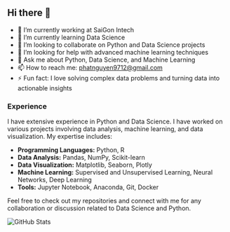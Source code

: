 ## Hi there 👋

<!--
**PhatNguyen3174/PhatNguyen3174** is a ✨ _special_ ✨ repository because its `README.md` (this file) appears on your GitHub profile.

Here are some ideas to get you started:
-->

- 🔭 I’m currently working at SaiGon Intech
- 🌱 I’m currently learning Data Science
- 👯 I’m looking to collaborate on Python and Data Science projects
- 🤔 I’m looking for help with advanced machine learning techniques
- 💬 Ask me about Python, Data Science, and Machine Learning
- 📫 How to reach me: phatnguyen9712@gmail.com
- ⚡ Fun fact: I love solving complex data problems and turning data into actionable insights

### Experience

I have extensive experience in Python and Data Science. I have worked on various projects involving data analysis, machine learning, and data visualization. My expertise includes:

- **Programming Languages:** Python, R
- **Data Analysis:** Pandas, NumPy, Scikit-learn
- **Data Visualization:** Matplotlib, Seaborn, Plotly
- **Machine Learning:** Supervised and Unsupervised Learning, Neural Networks, Deep Learning
- **Tools:** Jupyter Notebook, Anaconda, Git, Docker

Feel free to check out my repositories and connect with me for any collaboration or discussion related to Data Science and Python.

![GitHub Stats](https://github-readme-stats.vercel.app/api?username=PhatNguyen3174&show_icons=true&theme=radical)

